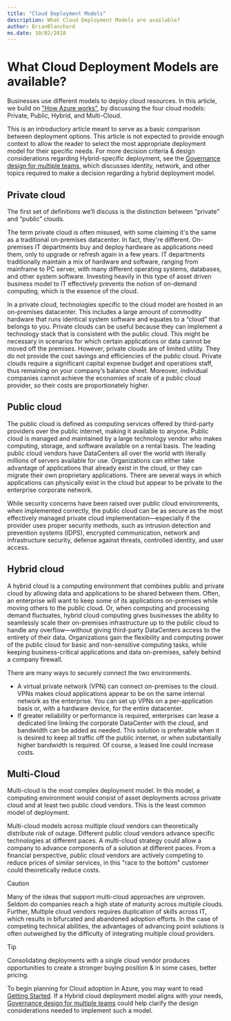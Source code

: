 ```yaml
---
title: "Cloud Deployment Models" 
description: What Cloud Deployment Models are available?
author: BrianBlanchard
ms.date: 10/02/2018
---
```

# What Cloud Deployment Models are available?

Businesses use different models to deploy cloud resources. In this article, we build on ["How Azure works"](what-is-azure.md), by discussing the four cloud models: Private, Public, Hybrid, and Multi-Cloud.

This is an introductory article meant to serve as a basic comparison between deployment options. This article is not expected to provide enough context to allow the reader to select the most appropriate deployment model for their specific needs. For more decision criteria & design considerations regarding Hybrid-specific deployment, see the [Governance design for multiple teams](../governance/governance-multiple-teams.md), which discusses identity, network, and other topics required to make a decision regarding a hybrid deployment model.  

## Private cloud

The first set of definitions we’ll discuss is the distinction between “private” and “public” clouds.

The term private cloud is often misused, with some claiming it's the same as a traditional on-premises datacenter. In fact, they're different. On-premises IT departments buy and deploy hardware as applications need them, only to upgrade or refresh again in a few years. IT departments traditionally maintain a mix of hardware and software, ranging from mainframe to PC server, with many different operating systems, databases, and other system software. Investing heavily in this type of asset driven business model to IT effectively prevents the notion of on-demand computing, which is the essence of the cloud.

In a private cloud, technologies specific to the cloud model are hosted in an on-premises datacenter. This includes a large amount of commodity hardware that runs identical system software and equates to a “cloud” that belongs to you. Private clouds can be useful because they can implement a technology stack that is consistent with the public cloud. This might be necessary in scenarios for which certain applications or data cannot be moved off the premises. However, private clouds are of limited utility. They do not provide the cost savings and efficiencies of the public cloud. Private clouds require a significant capital expense budget and operations staff, thus remaining on your company’s balance sheet. Moreover, individual companies cannot achieve the economies of scale of a public cloud provider, so their costs are proportionately higher.

## Public cloud

The public cloud is defined as computing services offered by third-party providers over the public internet, making it available to anyone. Public cloud is managed and maintained by a large technology vendor who makes computing, storage, and software available on a rental basis. The leading public cloud vendors have DataCenters all over the world with literally millions of servers available for use. Organizations can either take advantage of applications that already exist in the cloud, or they can migrate their own proprietary applications. There are several ways in which applications can physically exist in the cloud but appear to be private to the enterprise corporate network.

While security concerns have been raised over public cloud environments, when implemented correctly, the public cloud can be as secure as the most effectively managed private cloud implementation—especially if the provider uses proper security methods, such as intrusion detection and prevention systems (IDPS), encrypted communication, network and infrastructure security, defense against threats, controlled identity, and user access.

## Hybrid cloud

A hybrid cloud is a computing environment that combines public and private cloud by allowing data and applications to be shared between them. Often, an enterprise will want to keep some of its applications on-premises while moving others to the public cloud. Or, when computing and processing demand fluctuates, hybrid cloud computing gives businesses the ability to seamlessly scale their on-premises infrastructure up to the public cloud to handle any overflow—without giving third-party DataCenters access to the entirety of their data. Organizations gain the flexibility and computing power of the public cloud for basic and non-sensitive computing tasks, while keeping business-critical applications and data on-premises, safely behind a company firewall.

There are many ways to securely connect the two environments.

* A virtual private network (VPN) can connect on-premises to the cloud. VPNs makes cloud applications appear to be on the same internal network as the enterprise. You can set up VPNs on a per-application basis or, with a hardware device, for the entire datacenter.
* If greater reliability or performance is required, enterprises can lease a dedicated line linking the corporate DataCenter with the cloud, and bandwidth can be added as needed. This solution is preferable when it is desired to keep all traffic off the public internet, or when substantially higher bandwidth is required. Of course, a leased line could increase costs.

## Multi-Cloud

Multi-cloud is the most complex deployment model. In this model, a computing environment would consist of asset deployments across private cloud and at least two public cloud vendors. This is the least common model of deployment.

Multi-cloud models across multiple cloud vendors can theoretically distribute risk of outage. Different public cloud vendors advance specific technologies at different paces. A multi-cloud strategy could allow a company to advance components of a solution at different paces. From a financial perspective, public cloud vendors are actively competing to reduce prices of similar services, in this "race to the bottom" customer could theoretically reduce costs.

> [!CAUTION]
> Many of the ideas that support multi-cloud approaches are unproven. Seldom do companies reach a high state of maturity across multiple clouds. Further, Multiple cloud vendors requires duplication of skills across IT, which results in bifurcated and abandoned adoption efforts. In the case of competing technical abilities, the advantages of advancing point solutions is often outweighed by the difficulty of integrating multiple cloud providers.

> [!TIP]
> Consolidating deployments with a single cloud vendor produces opportunities to create a stronger buying position & in some cases, better pricing.  

To begin planning for Cloud adoption in Azure, you may want to read  [Getting Started](overview.md). If a Hybrid cloud deployment model aligns with your needs, [Governance design for multiple teams](../governance/governance-multiple-teams.md) could help clarify the design considerations needed to implement such a model. 